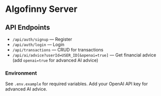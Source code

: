 # Algofinny Server

## API Endpoints

- `/api/auth/signup` — Register
- `/api/auth/login` — Login
- `/api/transactions` — CRUD for transactions
- `/api/ai/advice?userId=USER_ID[&openai=true]` — Get financial advice (add `openai=true` for advanced AI advice)

### Environment

See `.env.example` for required variables. Add your OpenAI API key for advanced AI advice.
